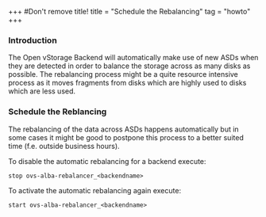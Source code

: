 +++
#Don't remove title!
title = "Schedule the Rebalancing"
tag = "howto"
+++

### Introduction
The Open vStorage Backend will automatically make use of new ASDs when they are detected in order to balance the storage across as many disks as possible. The rebalancing process might be a quite resource intensive process as it moves fragments from disks which are highly used to disks which are less used.

### Schedule the Reblancing
The rebalancing of the data across ASDs happens automatically but in some cases it might be good to postpone this process to a better suited time (f.e. outside business hours).

To disable the automatic rebalancing for a backend execute:

~~~~ {.sourceCode .python}
stop ovs-alba-rebalancer_<backendname>
~~~~

To activate the automatic rebalancing again execute:

~~~~ {.sourceCode .python}
start ovs-alba-rebalancer_<backendname>
~~~~


